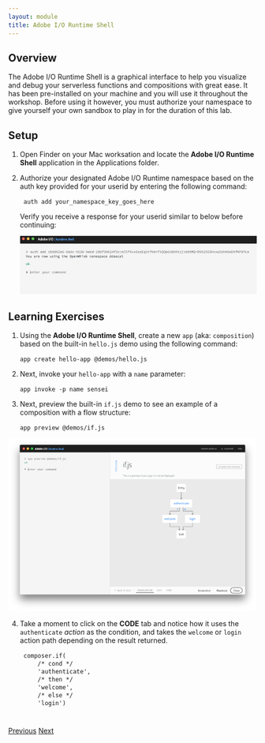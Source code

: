```yaml
---
layout: module
title: Adobe I/O Runtime Shell
---
```


## Overview
The Adobe I/O Runtime Shell is a graphical interface to help you visualize and debug your serverless functions and compositions with great ease. It has been pre-installed on your machine and you will use it throughout the workshop. Before using it however, you must authorize your namespace to give yourself your own sandbox to play in for the duration of this lab.

## Setup
1. Open Finder on your Mac worksation and locate the **Adobe I/O Runtime Shell** application in the Applications folder.
2. Authorize your designated Adobe I/O Runtime namespace based on the auth key provided for your userid by entering the following command:

        auth add your_namespace_key_goes_here

    Verify you receive a response for your userid similar to below before continuing:

   ![](images/auth-namespace.png)

## Learning Exercises
1. Using the **Adobe I/O Runtime Shell**, create a new `app` (aka: `composition`) based on the built-in `hello.js` demo using the following command:

       app create hello-app @demos/hello.js

2. Next, invoke your `hello-app` with a `name` parameter:

       app invoke -p name sensei

3. Next, preview the built-in `if.js` demo to see an example of a composition with  a flow structure:

       app preview @demos/if.js

 ![](images/if-flow.png)

4. Take a moment to click on the **CODE** tab and notice how it uses the `authenticate` *action* as the condition, and takes the `welcome` or `login` action path depending on the result returned.

        composer.if(
            /* cond */
            'authenticate',
            /* then */
            'welcome',
            /* else */
            'login')

<div class="row" style="margin-top:40px;">
<div class="col-sm-12">
<a href="module1.html" class="btn btn-default"><i class="glyphicon glyphicon-chevron-left"></i> Previous</a>
<a href="module3.html" class="btn btn-default pull-right">Next <i class="glyphicon
glyphicon-chevron-right"></i></a>
</div>
</div>
